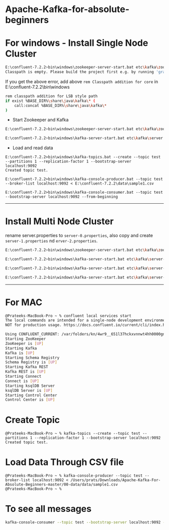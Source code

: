 # Apache-Kafka-for-absolute-beginners

# For windows - Install Single Node Cluster

```sh
E:\confluent-7.2.2>bin\windows\zookeeper-server-start.bat etc\kafka\zookeeper.properties
Classpath is empty. Please build the project first e.g. by running 'gradlew jarAll'
```

If you get the above error, add above `rem Classpath addition for core` in E:\confluent-7.2.2\bin\windows

```sh
rem classpath addition for LSB style path
if exist %BASE_DIR%\share\java\kafka\* (
	call:concat %BASE_DIR%\share\java\kafka\*
)
```

- Start Zookeeper and Kafka

```sh
E:\confluent-7.2.2>bin\windows\zookeeper-server-start.bat etc\kafka\zookeeper.properties

E:\confluent-7.2.2>bin\windows\kafka-server-start.bat etc\kafka\server.properties
```

- Load and read data

```
E:\confluent-7.2.2>bin\windows\kafka-topics.bat --create --topic test --partitions 1 --replication-factor 1 --bootstrap-server localhost:9092
Created topic test.

E:\confluent-7.2.2>bin\windows\kafka-console-producer.bat --topic test --broker-list localhost:9092 < E:\confluent-7.2.2\data\sample1.csv

E:\confluent-7.2.2>bin\windows\kafka-console-consumer.bat --topic test --bootstrap-server localhost:9092 --from-beginning
```
------------------

# Install Multi Node Cluster

rename server.properties to `server-0.properties`, also copy and create `server-1.properties` nd `erver-2.properties`.

```sh
E:\confluent-7.2.2>bin\windows\zookeeper-server-start.bat etc\kafka\zookeeper.properties

E:\confluent-7.2.2>bin\windows\kafka-server-start.bat etc\kafka\server-0.properties

E:\confluent-7.2.2>bin\windows\kafka-server-start.bat etc\kafka\server-1.properties

E:\confluent-7.2.2>bin\windows\kafka-server-start.bat etc\kafka\server-2.properties

```

----------------------------------
# For MAC

```sh
@Prateeks-MacBook-Pro ~ % confluent local services start
The local commands are intended for a single-node development environment only,
NOT for production usage. https://docs.confluent.io/current/cli/index.html

Using CONFLUENT_CURRENT: /var/folders/kn/4wr9__651l37hckxvnnwt4hh0000gn/T/confluent.793004
Starting ZooKeeper
ZooKeeper is [UP]
Starting Kafka
Kafka is [UP]
Starting Schema Registry
Schema Registry is [UP]
Starting Kafka REST
Kafka REST is [UP]
Starting Connect
Connect is [UP]
Starting ksqlDB Server
ksqlDB Server is [UP]
Starting Control Center
Control Center is [UP]
```

# Create Topic

```
@Prateeks-MacBook-Pro ~ % kafka-topics --create --topic test --partitions 1 --replication-factor 1 --bootstrap-server localhost:9092
Created topic test.
```

# Load Data Through CSV file

```
@Prateeks-MacBook-Pro ~ % kafka-console-producer --topic test --broker-list localhost:9092 < /Users/prats/Downloads/Apache-Kafka-For-Absolute-Beginners-master/00-data/data/sample1.csv 
@Prateeks-MacBook-Pro ~ % 
```

# To see all messages

```sh
kafka-console-consumer --topic test --bootstrap-server localhost:9092 --from-beginning
```

